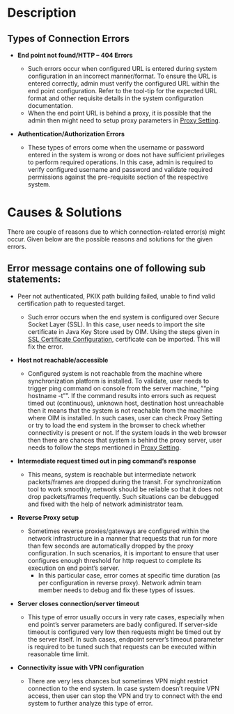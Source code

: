 # Description

## Types of Connection Errors

* **End point not found/HTTP – 404 Errors**  
  * Such errors occur when configured URL is entered during system configuration in an incorrect manner/format. To ensure the URL is entered correctly, admin must verify the configured URL within the end point configuration. Refer to the tool-tip for the expected URL format and other requisite details in the system configuration documentation.  
  * When the end point URL is behind a proxy, it is possible that the admin then might need to setup proxy parameters in [Proxy Setting](../../../../../manage/administrator/proxy-setting.md).

* **Authentication/Authorization Errors**  
  * These types of errors come when the username or password entered in the system is wrong or does not have sufficient privileges to perform required operations. In this case, admin is required to verify configured username and password and validate required permissions against the pre-requisite section of the respective system.

# Causes & Solutions

There are couple of reasons due to which connection-related error(s) might occur. Given below are the possible reasons and solutions for the given errors.

## Error message contains one of following sub statements:
* Peer not authenticated, PKIX path building failed, unable to find valid certification path to requested target.  
  * Such error occurs when the end system is configured over Secure Socket Layer (SSL). In this case, user needs to import the site certificate in Java Key Store used by OIM. Using the steps given in [SSL Certificate Configuration](../../../../installation.md#ssl-certificate-configuration), certificate can be imported. This will fix the error.

* **Host not reachable/accessible**  
  * Configured system is not reachable from the machine where synchronization platform is installed. To validate, user needs to trigger ping command on console from the server machine, ”“ping hostname -t””. If the command results into errors such as request timed out (continuous), unknown host, destination host unreachable then it means that the system is not reachable from the machine where OIM is installed. In such cases, user can check Proxy Setting or try to load the end system in the browser to check whether connectivity is present or not. If the system loads in the web browser then there are chances that system is behind the proxy server, user needs to follow the steps mentioned in [Proxy Setting](../../../../../manage/administrator/proxy-setting.md).

* **Intermediate request timed out in ping command’s response**  
  * This means, system is reachable but intermediate network packets/frames are dropped during the transit. For synchronization tool to work smoothly, network should be reliable so that it does not drop packets/frames frequently. Such situations can be debugged and fixed with the help of network administrator team.

* **Reverse Proxy setup**  
  * Sometimes reverse proxies/gateways are configured within the network infrastructure in a manner that requests that run for more than few seconds are automatically dropped by the proxy configuration. In such scenarios, it is important to ensure that user configures enough threshold for http request to complete its execution on end point’s server.  
    * In this particular case, error comes at specific time duration (as per configuration in reverse proxy). Network admin team member needs to debug and fix these types of issues.

* **Server closes connection/server timeout**  
  * This type of error usually occurs in very rate cases, especially when end point’s server parameters are badly configured. If server-side timeout is configured very low then requests might be timed out by the server itself. In such cases, endpoint server’s timeout parameter is required to be tuned such that requests can be executed within reasonable time limit.

* **Connectivity issue with VPN configuration**  
  * There are very less chances but sometimes VPN might restrict connection to the end system. In case system doesn’t require VPN access, then user can stop the VPN and try to connect with the end system to further analyze this type of error.
